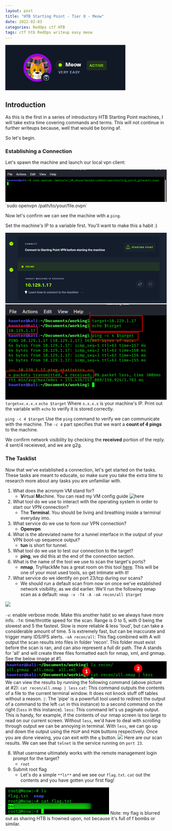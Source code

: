 ```yaml
---
layout: post
title: "HTB Starting Point - Tier 0 - Meow"
date: 2022-02-03
categories: RedOps ctf HTB
tags: ctf htb RedOps writeup easy meow
---
```

<img src='/assets/img/ctf/htb/sp/tier0/meow/meow.PNG'/>

## Introduction

As this is the first in a series of introductory HTB Starting Point machines, I will take extra time covering commands and terms. This will not continue in further writeups because, well that would be boring af.

So let's begin.

### Establishing a Connection

Let's spawn the machine and launch our local vpn client:

<img src='/assets/img/ctf/htb/sp/tier0/meow/1ovpn.png'/>
`sudo openvpn /path/to/your/file.ovpn`

Now let's confirm we can see the machine with a `ping`.

Set the machine's IP to a variable first. You'll want to make this a habit :)

![The host machine IP](/assets/img/ctf/htb/sp/tier0/meow/2ip.PNG)
![](/assets/img/ctf/htb/sp/tier0/meow/3ping.png)
`target=x.x.x.x`
`echo $target`
Where `x.x.x.x` is your machine's IP. Print out the variable with `echo` to verify it is stored correctly.

`ping -c 4 $target`
Use the `ping` command to verify we can communicate with the machine. The `-c 4` part specifies that we want a **count of 4 pings** to the machine. 

We confirm network visibility by checking the **received** portion of the reply. 4 sent/4 receieved, and we are g2g.  


### The Tasklist

Now that we've established a connection, let's get started on the tasks. These tasks are meant to educate, so make sure you take the extra time to research more about any tasks you are unfamiliar with.

1. What does the acronym VM stand for?
	- **V**irtual **M**achine. You can read my VM config guide ![here]()
2. What tool do we use to interact with the operating system in order to start our VPN connection? 
	- The **Terminal**. You should be living and breathing inside a terminal everyday imo.
3. What service do we use to form our VPN connection?
	- **Openvpn** 
4. What is the abreviated name for a tunnel interface in the output of your VPN boot-up sequence output? 
	- **tun** is short for tunnel.
5. What tool do we use to test our connection to the target?
	- **ping**, we did this at the end of the connection section.
6. What is the name of the tool we use to scan the target's ports?
	- **nmap**, TryHackMe has a great room on this tool [here](https://tryhackme.com/room/furthernmap). This will be one of your most used tools, so get intimate with it!
7. What service do we identify on port 23/tcp during our scans?
	- We should run a default scan from now on once we've established network visibility, as we did earlier. We'll run the following nmap scan as a default:
`nmap -v -T4 -A -oA recon/all $target`
<img src='/assets/img/ctf/htb/sp/tier0/4nmap.png' />

`-v`: enable verbose mode. Make this another habit so we always have more info.
`-T4`: time/throttle speed for the scan. Range is 0 to 5, with 0 being the slowest and 5 the fastest. Slow is more reliable & less 'loud', but can take a considerable amount of time. 5 is extremely fast, but can be inaccurate and trigger many IDS/IPS alerts.
`-oA recon/all`: This flag combined with A will output the scan results into files in folder 'recon'. This folder must exist before the scan is ran, and can also represent a full dir path. The A stands for 'all' and will create three files formatted each for nmap, xml, and gnmap. See the below image at #1.
<img src='/assets/img/ctf/htb/sp/tier0/meow/5nmap_resultscan.png'>
We can view the results by running the following command (above picture at #2):
`cat recon/all.nmap | less`
`cat`: This command outputs the contents of a file to the current terminal window. It does not knock stuff off tables without a reason.
`|`: The 'pipe' is a powerfull tool used to redirect the output of a command to the left `cat` in this instance) to a second command on the right (`less` in this instance).
`less`: This command let's us paginate output. This is handy, for example, if the contents of our nmap screen is too large to read on our current screen. Without `less`, we'd have to deal with scrolling through output we can be annoying in terminal. With `less`, we can go up and down the output using the `PGUP` and `PGDN` buttons respectively. Once you are done viewing, you can exit with the `q` button.
<img src='/assets/img/ctf/htb/sp/tier0/meow/5nmap_resuls.png'/>
Here are our scan results. We can see that `telnet` is the service running on `port 23`.

8. What username ultimately works with the remote management login prompt for the target?
	- `root`
9. Submit root flag
	- Let's do a simple `**ls**` and we see our `flag.txt`. `cat` out the contents and you have gotten your first flag! 
<img src='/assets/img/ctf/htb/sp/tier0/meow/8.png'/>
Note: my flag is blurred out as sharing HTB is frowned upon, not because it's full of f bombs or similar.
